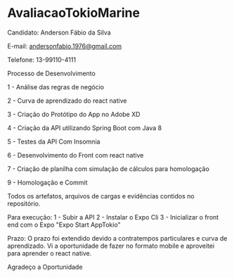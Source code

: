 # AvaliacaoTokioMarine

Candidato: Anderson Fábio da Silva

E-mail: andersonfabio.1976@gmail.com

Telefone: 13-99110-4111

Processo de Desenvolvimento

1 - Análise das regras de negócio

2 - Curva de aprendizado do react native

3 - Criação do Protótipo do App no Adobe XD

4 - Criação da API utilizando Spring Boot com Java 8

5 - Testes da API Com Insomnia

6 - Desenvolvimento do Front com react native

7 - Criação de planilha com simulação de cálculos para homologação

9 - Homologação e Commit

  Todos os artefatos, arquivos de cargas e evidências contidos no repositório.
  
  Para execução:
    1 - Subir a API
    2 - Instalar o Expo Cli
    3 - Inicializar o front end com o Expo "Expo Start AppTokio"
   
 Prazo: O prazo foi extendido devido a contratempos particulares e curva de aprendizado.
        Vi a oportunidade de fazer no formato mobile e aproveitei para aprender o react native. 
      
 Agradeço a Oportunidade
